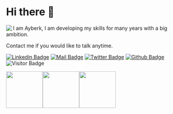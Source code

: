  <h1>Hi there 👋</h1>
<img align='left' src="https://github-readme-stats.vercel.app/api/top-langs?username=ayberkgerey&show_icons=true&locale=en&&theme=tokyonight"/>

<p>I am Ayberk, I am developing my skills for many years with a big ambition.</p>
<p>Contact me if you would like to talk anytime.</p>

[![Linkedin Badge](https://img.shields.io/badge/linkedin-%230077B5.svg?&style=for-the-badge&logo=linkedin&logoColor=white)](https://www.linkedin.com/in/ayberk-gerey-826637180/)
[![Mail Badge](https://img.shields.io/badge/email-c14438?style=for-the-badge&logo=Gmail&logoColor=white&link=mailto:ayberkgerey@gmail.com)](mailto:ayberkgerey@gmail.com)
[![Twitter Badge](https://img.shields.io/badge/twitter-1DA1F2?style=for-the-badge&logo=twitter&logoColor=white)](https://twitter.com/GereyAyberk)
[![Github Badge](https://img.shields.io/badge/github-333?style=for-the-badge&logo=github&logoColor=white)](https://github.com/ayberkgerey)
![Visitor Badge](https://visitor-badge.laobi.icu/badge?page_id=ayberkgerey.ayberkgerey)

<img src="https://media3.giphy.com/media/ln7z2eWriiQAllfVcn/200w.webp" width="100"><img src="https://i.giphy.com/media/eNAsjO55tPbgaor7ma/200w.webp" width="100"><img src="https://i.giphy.com/media/KzJkzjggfGN5Py6nkT/200.webp" width="100">
  
  
